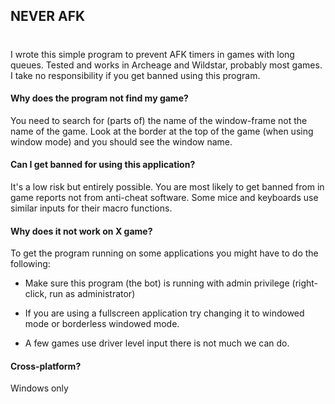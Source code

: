 
## NEVER AFK
#
I wrote this simple program to prevent AFK timers in games with long queues. 
Tested and works in Archeage and Wildstar, probably most games.
I take no responsibility if you get banned using this program.

#### Why does the program not find my game?
You need to search for (parts of) the name of the window-frame not 
the name of the game. Look at the border at the  top of the
game (when using window mode) and you should see the window name.  


#### Can I get banned for using this application?
It's a low risk but entirely possible. You are most likely to get banned
from in game reports not from anti-cheat software. Some mice and keyboards 
use similar inputs for their macro functions.


#### Why does it not work on X game?
To get the program running on some applications you might have to 
do the following:

- Make sure this program (the bot) is running with admin 
privilege (right-click, run as administrator)

- If you are using a fullscreen application try changing it to 
windowed mode or borderless windowed mode.

- A few games use driver level input there is not much we can do.

#### Cross-platform?
Windows only
